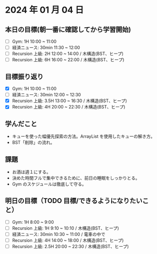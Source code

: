 
# 2024 年 01 月 04 日

## 本日の目標(朝一番に確認してから学習開始)

- [ ] Gym: 1H 10:00 ~ 11:00
- [ ] 経済ニュース: 30min 11:30 ~ 12:00
- [ ] Recursion 上級: 2H 12:00 ~ 14:00 / 木構造(BST、ヒープ)
- [ ] Recursion 上級: 6H 16:00 ~ 22:00 / 木構造(BST、ヒープ)

## 目標振り返り

- [x] Gym: 1H 10:00 ~ 11:00
- [ ] 経済ニュース: 30min 12:00 ~ 12:30
- [x] Recursion 上級: 3.5H 13:00 ~ 16:30 / 木構造(BST、ヒープ)
- [x] Recursion 上級: 4H 20:00 ~ 22:30 / 木構造(BST、ヒープ)

## 学んだこと

- キューを使った幅優先探索の方法。ArrayList を使用したキューの解き方。
- BST「削除」の流れ。

## 課題

- お酒は週１にする。
- 決めた時間フルで集中できるために、前日の睡眠をしっかりとる。
- Gym のスケジュールは徹底して守る。

## 明日の目標（TODO 目標/できるようになりたいこと）

- [ ] Gym: 1H 8:00 ~ 9:00
- [ ] Recursion 上級: 1H 9:10 ~ 10:10 / 木構造(BST、ヒープ)
- [ ] 経済ニュース: 30min 10:30 ~ 11:00 / 電車の中で
- [ ] Recursion 上級: 4H 14:00 ~ 18:00 / 木構造(BST、ヒープ)
- [ ] Recursion 上級: 2.5H 20:00 ~ 22:30 / 木構造(BST、ヒープ)
